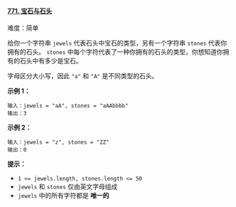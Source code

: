 #### [771\. 宝石与石头](https://leetcode.cn/problems/jewels-and-stones/)

难度：简单

给你一个字符串 `jewels` 代表石头中宝石的类型，另有一个字符串 `stones` 代表你拥有的石头。 `stones` 中每个字符代表了一种你拥有的石头的类型，你想知道你拥有的石头中有多少是宝石。

字母区分大小写，因此 `"a"` 和 `"A"` 是不同类型的石头。

**示例 1：**

```
输入：jewels = "aA", stones = "aAAbbbb"
输出：3
```

**示例 2：**

```
输入：jewels = "z", stones = "ZZ"
输出：0
```

**提示：**

-   `1 <= jewels.length, stones.length <= 50`
-   `jewels` 和 `stones` 仅由英文字母组成
-   `jewels` 中的所有字符都是 **唯一的**

